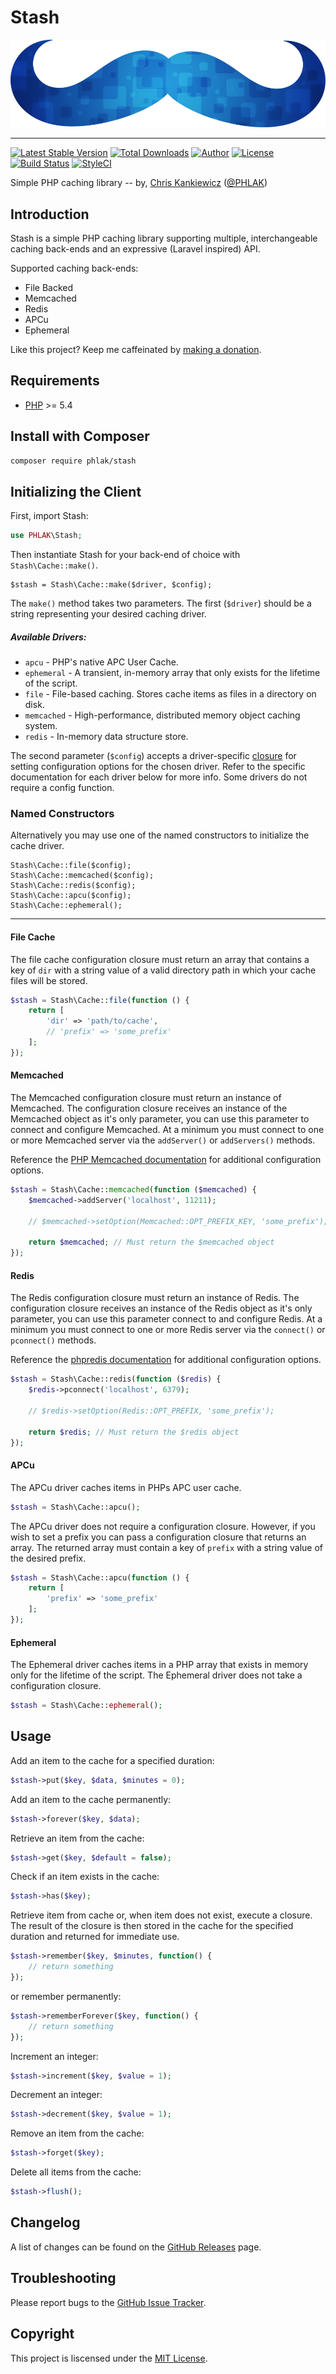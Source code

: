 Stash
=====

![Stash](stash.png)

-----

[![Latest Stable Version](https://img.shields.io/packagist/v/PHLAK/Stash.svg)](https://packagist.org/packages/PHLAK/Stash)
[![Total Downloads](https://img.shields.io/packagist/dt/PHLAK/Stash.svg)](https://packagist.org/packages/PHLAK/Stash)
[![Author](https://img.shields.io/badge/author-Chris%20Kankiewicz-blue.svg)](https://www.ChrisKankiewicz.com)
[![License](https://img.shields.io/packagist/l/PHLAK/Stash.svg)](https://packagist.org/packages/PHLAK/Stash)
[![Build Status](https://img.shields.io/travis/PHLAK/Stash.svg)](https://travis-ci.org/PHLAK/Stash)
[![StyleCI](https://styleci.io/repos/55566401/shield?branch=master&style=flat)](https://styleci.io/repos/55566401)

Simple PHP caching library -- by, [Chris Kankiewicz](https://www.ChrisKankiewicz.com) ([@PHLAK](https://twitter.com/PHLAK))

Introduction
------------

Stash is a simple PHP caching library supporting multiple, interchangeable
caching back-ends and an expressive (Laravel inspired) API.

Supported caching back-ends:

  - File Backed
  - Memcached
  - Redis
  - APCu
  - Ephemeral

Like this project? Keep me caffeinated by [making a donation](https://paypal.me/ChrisKankiewicz).

Requirements
------------

  - [PHP](https://php.net) >= 5.4

Install with Composer
---------------------

```bash
composer require phlak/stash
```

Initializing the Client
-----------------------

First, import Stash:

```php
use PHLAK\Stash;
```

Then instantiate Stash for your back-end of choice with `Stash\Cache::make()`.

    $stash = Stash\Cache::make($driver, $config);

The `make()` method takes two parameters. The first (`$driver`) should be a
string representing your desired caching driver.

##### Available Drivers:

  - `apcu` - PHP's native APC User Cache.
  - `ephemeral` - A transient, in-memory array that only exists for the lifetime of the script.
  - `file` - File-based caching. Stores cache items as files in a directory on disk.
  - `memcached` - High-performance, distributed memory object caching system.
  - `redis` - In-memory data structure store.

The second parameter (`$config`) accepts a driver-specific [closure](https://secure.php.net/manual/en/class.closure.php)
for setting configuration options for the chosen driver. Refer to the specific
documentation for each driver below for more info. Some drivers do not require
a config function.

### Named Constructors

Alternatively you may use one of the named constructors to initialize the cache
driver.

    Stash\Cache::file($config);
    Stash\Cache::memcached($config);
    Stash\Cache::redis($config);
    Stash\Cache::apcu($config);
    Stash\Cache::ephemeral();

----

#### File Cache

The file cache configuration closure must return an array that contains a key
of `dir` with a string value of a valid directory path in which your cache files
will be stored.

```php
$stash = Stash\Cache::file(function () {
    return [
        'dir' => 'path/to/cache',
        // 'prefix' => 'some_prefix'
    ];
});
```

#### Memcached

The Memcached configuration closure must return an instance of Memcached. The
configuration closure receives an instance of the Memcached object as it's only
parameter, you can use this parameter to connect and configure Memcached. At a
minimum you must connect to one or more Memcached server via the `addServer()`
or `addServers()` methods.

Reference the [PHP Memcached documentation](https://secure.php.net/manual/en/book.memcached.php)
for additional configuration options.

```php
$stash = Stash\Cache::memcached(function ($memcached) {
    $memcached->addServer('localhost', 11211);

    // $memcached->setOption(Memcached::OPT_PREFIX_KEY, 'some_prefix');

    return $memcached; // Must return the $memcached object
});
```

#### Redis

The Redis configuration closure must return an instance of Redis. The
configuration closure receives an instance of the Redis object as it's only
parameter, you can use this parameter connect to and configure Redis. At a
minimum you must connect to one or more Redis server via the `connect()` or
`pconnect()` methods.


Reference the [phpredis documentation](https://github.com/phpredis/phpredis#readme)
for additional configuration options.

```php
$stash = Stash\Cache::redis(function ($redis) {
    $redis->pconnect('localhost', 6379);

    // $redis->setOption(Redis::OPT_PREFIX, 'some_prefix');

    return $redis; // Must return the $redis object
});
```

#### APCu

The APCu driver caches items in PHPs APC user cache.

```php
$stash = Stash\Cache::apcu();
```

The APCu driver does not require a configuration closure. However, if you
wish to set a prefix you can pass a configuration closure that returns an array.
The returned array must contain a key of `prefix` with a string value of the
desired prefix.

```php
$stash = Stash\Cache::apcu(function () {
    return [
        'prefix' => 'some_prefix'
    ];
});
```

#### Ephemeral

The Ephemeral driver caches items in a PHP array that exists in memory only for
the lifetime of the script. The Ephemeral driver does not take a configuration
closure.

```php
$stash = Stash\Cache::ephemeral();
```

Usage
-----

Add an item to the cache for a specified duration:

```php
$stash->put($key, $data, $minutes = 0);
```

Add an item to the cache permanently:

```php
$stash->forever($key, $data);
```

Retrieve an item from the cache:

```php
$stash->get($key, $default = false);
```

Check if an item exists in the cache:

```php
$stash->has($key);
```

Retrieve item from cache or, when item does not exist, execute a closure. The
result of the closure is then stored in the cache for the specified duration
and returned for immediate use.

```php
$stash->remember($key, $minutes, function() {
    // return something
});
```

or remember permanently:

```php
$stash->rememberForever($key, function() {
    // return something
});
```

Increment an integer:

```php
$stash->increment($key, $value = 1);
```

Decrement an integer:

```php
$stash->decrement($key, $value = 1);
```

Remove an item from the cache:

```php
$stash->forget($key);
```

Delete all items from the cache:

```php
$stash->flush();
```

Changelog
---------

A list of changes can be found on the [GitHub Releases](https://github.com/PHLAK/Stash/releases) page.

Troubleshooting
---------------

Please report bugs to the [GitHub Issue Tracker](https://github.com/PHLAK/Stash/issues).

Copyright
---------

This project is liscensed under the [MIT License](https://github.com/PHLAK/Stash/blob/master/LICENSE).
